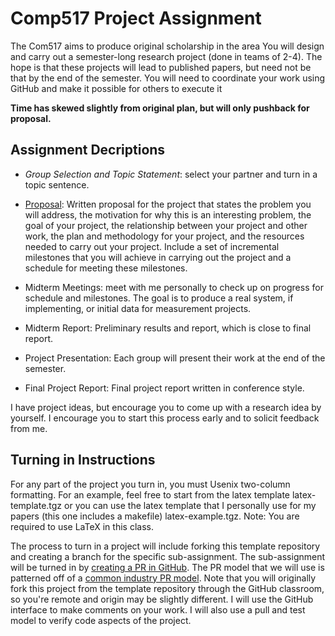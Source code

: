# Comp517 Project Assignment

The Com517 aims to produce original scholarship in the area
You will design and carry out a semester-long research
project (done in teams of 2-4). The hope is that these
projects will lead to published papers, but need not be that
by the end of the semester. You will need to coordinate your
work using GitHub and make it possible for others to execute
it

**Time has skewed slightly from original plan, but will only
pushback for proposal.**

## Assignment Decriptions

-   *Group Selection and Topic Statement*: select your
    partner and turn in a topic sentence.

-   [Proposal](proposal/README.md):
    Written proposal for the project that states the problem
    you will address, the motivation for why this is an
    interesting problem, the goal of your project, the
    relationship between your project and other work, the
    plan and methodology for your project, and the resources
    needed to carry out your project. Include a set of
    incremental milestones that you will achieve in carrying
    out the project and a schedule for meeting these
    milestones.

-   Midterm Meetings: meet with me
    personally to check up on progress for schedule and
    milestones. The goal is to produce a real system, if
    implementing, or initial data for measurement projects.

-   Midterm Report: Preliminary results
    and report, which is close to final report.

-   Project Presentation: Each group will
    present their work at the end of the semester.

-   Final Project Report: Final project
    report written in conference style.

I have project ideas, but encourage you to come up with a
research idea by yourself. I encourage you to start this
process early and to solicit feedback from me.

## Turning in Instructions

For any part of the project you turn in, you must Usenix
two-column formatting. For an example, feel free to start
from the latex template latex-template.tgz or you can use
the latex template that I personally use for my papers (this
one includes a makefile) latex-example.tgz.  Note: You are
required to use LaTeX in this class.

The process to turn in a project will include forking this
template repository and creating a branch for the specific
sub-assignment. The sub-assignment will be turned in by
[creating a PR in
GitHub](https://help.github.com/en/articles/creating-a-pull-request).
The PR model that we will use is patterned off of a [common
industry PR
model](https://gist.github.com/Chaser324/ce0505fbed06b947d962).
Note that you will originally fork this project from the
template repository through the GitHub classroom, so you're
remote and origin may be slightly different. I will use the
GitHub interface to make comments on your work. I will also
use a pull and test model to verify code aspects of the
project.
